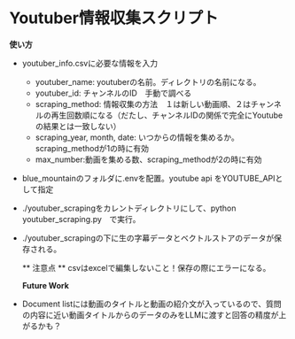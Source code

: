 # Youtuber情報収集スクリプト

**使い方**

* youtuber_info.csvに必要な情報を入力

  * youtuber_name: youtuberの名前。ディレクトリの名前になる。
  * youtuber_id: チャンネルのID　手動で調べる
  * scraping_method: 情報収集の方法　１は新しい動画順、２はチャンネルの再生回数順になる（だたし、チャンネルIDの関係で完全にYoutubeの結果とは一致しない）
  * scraping_year, month, date: いつからの情報を集めるか。scraping_methodが1の時に有効
  * max_number:動画を集める数、scraping_methodが2の時に有効
* blue_mountainのフォルダに.envを配置。youtube api をYOUTUBE_APIとして指定
* ./youtuber_scrapingをカレントディレクトリにして、python youtuber_scraping.py　で実行。
* ./youtuber_scrapingの下に生の字幕データとベクトルストアのデータが保存される。

  ** 注意点 **
  csvはexcelで編集しないこと！保存の際にエラーになる。

  **Future Work**
* Document listには動画のタイトルと動画の紹介文が入っているので、質問の内容に近い動画タイトルからのデータのみをLLMに渡すと回答の精度が上がるかも？
